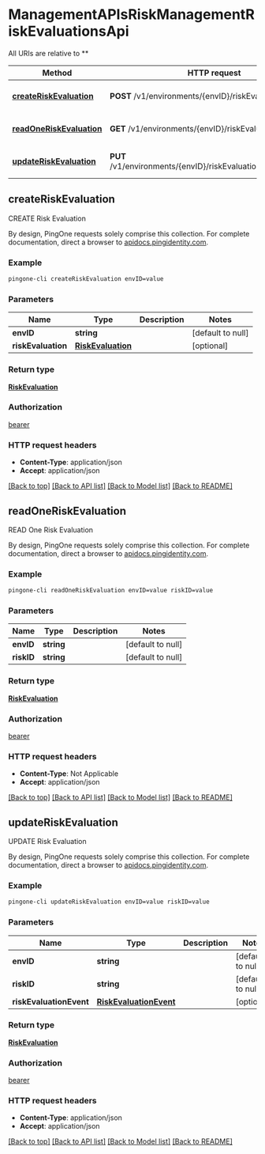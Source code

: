 # ManagementAPIsRiskManagementRiskEvaluationsApi

All URIs are relative to **

Method | HTTP request | Description
------------- | ------------- | -------------
[**createRiskEvaluation**](ManagementAPIsRiskManagementRiskEvaluationsApi.md#createRiskEvaluation) | **POST** /v1/environments/{envID}/riskEvaluations | CREATE Risk Evaluation
[**readOneRiskEvaluation**](ManagementAPIsRiskManagementRiskEvaluationsApi.md#readOneRiskEvaluation) | **GET** /v1/environments/{envID}/riskEvaluations/{riskID} | READ One Risk Evaluation
[**updateRiskEvaluation**](ManagementAPIsRiskManagementRiskEvaluationsApi.md#updateRiskEvaluation) | **PUT** /v1/environments/{envID}/riskEvaluations/{riskID}/event | UPDATE Risk Evaluation



## createRiskEvaluation

CREATE Risk Evaluation

By design, PingOne requests solely comprise this collection. For complete documentation, direct a browser to <a href='https://apidocs.pingidentity.com/pingone/platform/v1/api/'>apidocs.pingidentity.com</a>.

### Example

```bash
pingone-cli createRiskEvaluation envID=value
```

### Parameters


Name | Type | Description  | Notes
------------- | ------------- | ------------- | -------------
 **envID** | **string** |  | [default to null]
 **riskEvaluation** | [**RiskEvaluation**](RiskEvaluation.md) |  | [optional]

### Return type

[**RiskEvaluation**](RiskEvaluation.md)

### Authorization

[bearer](../README.md#bearer)

### HTTP request headers

- **Content-Type**: application/json
- **Accept**: application/json

[[Back to top]](#) [[Back to API list]](../README.md#documentation-for-api-endpoints) [[Back to Model list]](../README.md#documentation-for-models) [[Back to README]](../README.md)


## readOneRiskEvaluation

READ One Risk Evaluation

By design, PingOne requests solely comprise this collection. For complete documentation, direct a browser to <a href='https://apidocs.pingidentity.com/pingone/platform/v1/api/'>apidocs.pingidentity.com</a>.

### Example

```bash
pingone-cli readOneRiskEvaluation envID=value riskID=value
```

### Parameters


Name | Type | Description  | Notes
------------- | ------------- | ------------- | -------------
 **envID** | **string** |  | [default to null]
 **riskID** | **string** |  | [default to null]

### Return type

[**RiskEvaluation**](RiskEvaluation.md)

### Authorization

[bearer](../README.md#bearer)

### HTTP request headers

- **Content-Type**: Not Applicable
- **Accept**: application/json

[[Back to top]](#) [[Back to API list]](../README.md#documentation-for-api-endpoints) [[Back to Model list]](../README.md#documentation-for-models) [[Back to README]](../README.md)


## updateRiskEvaluation

UPDATE Risk Evaluation

By design, PingOne requests solely comprise this collection. For complete documentation, direct a browser to <a href='https://apidocs.pingidentity.com/pingone/platform/v1/api/'>apidocs.pingidentity.com</a>.

### Example

```bash
pingone-cli updateRiskEvaluation envID=value riskID=value
```

### Parameters


Name | Type | Description  | Notes
------------- | ------------- | ------------- | -------------
 **envID** | **string** |  | [default to null]
 **riskID** | **string** |  | [default to null]
 **riskEvaluationEvent** | [**RiskEvaluationEvent**](RiskEvaluationEvent.md) |  | [optional]

### Return type

[**RiskEvaluation**](RiskEvaluation.md)

### Authorization

[bearer](../README.md#bearer)

### HTTP request headers

- **Content-Type**: application/json
- **Accept**: application/json

[[Back to top]](#) [[Back to API list]](../README.md#documentation-for-api-endpoints) [[Back to Model list]](../README.md#documentation-for-models) [[Back to README]](../README.md)

